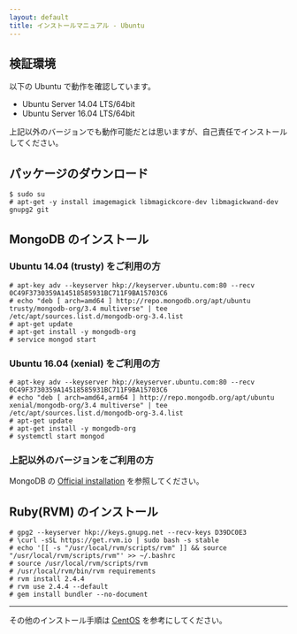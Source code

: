 ```yaml
---
layout: default
title: インストールマニュアル - Ubuntu
---
```


## 検証環境

以下の Ubuntu で動作を確認しています。

- Ubuntu Server 14.04 LTS/64bit
- Ubuntu Server 16.04 LTS/64bit

上記以外のバージョンでも動作可能だとは思いますが、自己責任でインストールしてください。

## パッケージのダウンロード

~~~
$ sudo su
# apt-get -y install imagemagick libmagickcore-dev libmagickwand-dev gnupg2 git
~~~

## MongoDB のインストール

### Ubuntu 14.04 (trusty) をご利用の方

~~~
# apt-key adv --keyserver hkp://keyserver.ubuntu.com:80 --recv 0C49F3730359A14518585931BC711F9BA15703C6
# echo "deb [ arch=amd64 ] http://repo.mongodb.org/apt/ubuntu trusty/mongodb-org/3.4 multiverse" | tee /etc/apt/sources.list.d/mongodb-org-3.4.list
# apt-get update
# apt-get install -y mongodb-org
# service mongod start
~~~

### Ubuntu 16.04 (xenial) をご利用の方

~~~
# apt-key adv --keyserver hkp://keyserver.ubuntu.com:80 --recv 0C49F3730359A14518585931BC711F9BA15703C6
# echo "deb [ arch=amd64,arm64 ] http://repo.mongodb.org/apt/ubuntu xenial/mongodb-org/3.4 multiverse" | tee /etc/apt/sources.list.d/mongodb-org-3.4.list
# apt-get update
# apt-get install -y mongodb-org
# systemctl start mongod
~~~

### 上記以外のバージョンをご利用の方

MongoDB の [Official installation](https://docs.mongodb.com/manual/tutorial/install-mongodb-on-ubuntu/) を参照してください。

## Ruby(RVM) のインストール

~~~
# gpg2 --keyserver hkp://keys.gnupg.net --recv-keys D39DC0E3
# \curl -sSL https://get.rvm.io | sudo bash -s stable
# echo '[[ -s "/usr/local/rvm/scripts/rvm" ]] && source "/usr/local/rvm/scripts/rvm"' >> ~/.bashrc
# source /usr/local/rvm/scripts/rvm
# /usr/local/rvm/bin/rvm requirements
# rvm install 2.4.4
# rvm use 2.4.4 --default
# gem install bundler --no-document
~~~

---
その他のインストール手順は [CentOS](manual.html) を参考にしてください。
